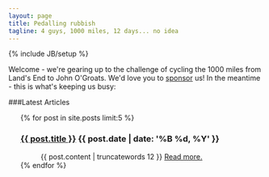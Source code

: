 ```yaml
---
layout: page
title: Pedalling rubbish
tagline: 4 guys, 1000 miles, 12 days... no idea
---
```

{% include JB/setup %}

Welcome - we're gearing up to the challenge of cycling the 1000 miles from Land's End to John O'Groats.
We'd love you to [sponsor](http://lejo.gs/sponsor) us! In the meantime - this is what's keeping us busy:

###Latest Articles

<ul>
{% for post in site.posts limit:5 %}
                    <dt>
                        <h3>
                            <a class="title" href="{{ post.url }}">{{ post.title }}</a>
                            <time class="post-date" datetime="{{ post.date | date_to_string }}" pubdate="pubdate">{{ post.date | date: '%B %d, %Y' }}</time>
                        </h3>
                    </dt>
                              <dd>
                    {{ post.content | truncatewords 12 }} <a href="{{post.url}}" class="more-link">Read more.</a>
                              </dd>
{% endfor %}
</ul>
